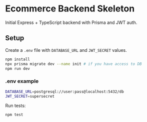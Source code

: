 # Ecommerce Backend Skeleton

Initial Express + TypeScript backend with Prisma and JWT auth.

## Setup

Create a `.env` file with `DATABASE_URL` and `JWT_SECRET` values.

```bash
npm install
npx prisma migrate dev --name init # if you have access to DB
npm run dev
```

### .env example

```bash
DATABASE_URL=postgresql://user:pass@localhost:5432/db
JWT_SECRET=supersecret
```

Run tests:

```bash
npm test
```
